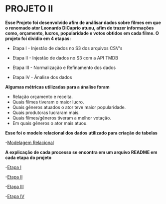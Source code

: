 # PROJETO II

**Esse Projeto foi desenvolvido afim de análisar dados sobre filmes em que o renomado ator Leonardo DiCaprio atuou, afim de trazer informações como, orçamento, lucros, popularidade e votos obtidos em cada filme. O projeto foi dividio em 4 etapas:**

- Etapa I - Injestão de dados no S3 dos arquivos CSV's

- Etapa II - Injestão de dados no S3 com a API TMDB

- Etapa III - Normalização e Refinamento dos dados

- Etapa IV - Ánalise dos dados 

**Algumas métricas utilizadas para a ánalise foram**

- Relação orçamento e receita.
- Quais filmes tiveram o maior lucro.
- Quais gêneros atuados o ator teve maior popularidade.
- Quais produtoras lucraram mais.
- Quais filmes/gêneros tiveram a melhor votação.
- Em quais gêneros o ator mais atuou.


**Esse foi o modelo relacional dos dados utilizado para criação de tabelas**

-[Modelagem Relacional](/img/modelagem-tabelas.jpg)

**A explicação de cada processo se encontra em um arquivo README em cada etapa do projeto**

-[Etapa I](/PROJETO%20II/etapa-1-input-local/README.md)

-[Etapa II](/PROJETO%20II/etapa-2-lambda/README.md)

-[Etapa III](/PROJETO%20II/etapa-3-jobs/README.md)

-[Etapa IV](/PROJETO%20II/etapa-4-analise/README.md)
